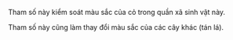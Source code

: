 Tham số này kiểm soát màu sắc của cỏ trong quần xã sinh vật này.

Tham số này cũng làm thay đổi màu sắc của các cây khác (tán lá).